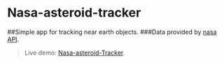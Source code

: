 # Nasa-asteroid-tracker

##Simple app for tracking near earth objects.
###Data provided by [nasa API](https://api.nasa.gov/api.html).

> Live demo: [Nasa-asteroid-Tracker](http://nasa-asteroid-tracker.jakubemfoto.pl).
